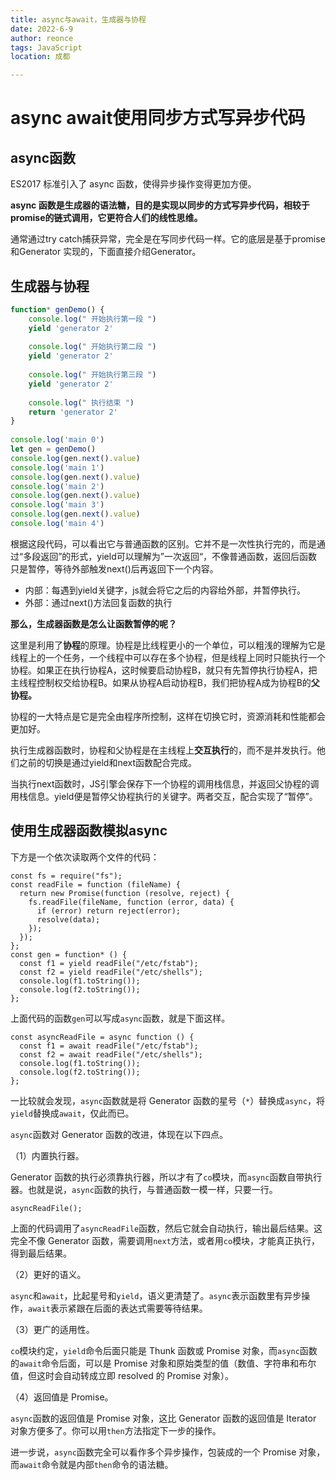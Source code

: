 ```yaml
---
title: async与await，生成器与协程
date: 2022-6-9
author: reonce
tags: JavaScript
location: 成都  

---
```

# ****async await使用同步方式写异步代码****

## async函数

ES2017 标准引入了 async 函数，使得异步操作变得更加方便。

**async 函数是生成器的语法糖，目的是实现以同步的方式写异步代码，相较于promise的链式调用，它更符合人们的线性思维。**

通常通过try catch捕获异常，完全是在写同步代码一样。它的底层是基于promise和Generator 实现的，下面直接介绍Generator。

## 生成器与协程

```jsx
function* genDemo() {
    console.log(" 开始执行第一段 ")
    yield 'generator 2'
 
    console.log(" 开始执行第二段 ")
    yield 'generator 2'
 
    console.log(" 开始执行第三段 ")
    yield 'generator 2'
 
    console.log(" 执行结束 ")
    return 'generator 2'
}
 
console.log('main 0')
let gen = genDemo()
console.log(gen.next().value)
console.log('main 1')
console.log(gen.next().value)
console.log('main 2')
console.log(gen.next().value)
console.log('main 3')
console.log(gen.next().value)
console.log('main 4')
```

根据这段代码，可以看出它与普通函数的区别。它并不是一次性执行完的，而是通过“多段返回”的形式，yield可以理解为”一次返回“，不像普通函数，返回后函数只是暂停，等待外部触发next()后再返回下一个内容。

- 内部：每遇到yield关键字，js就会将它之后的内容给外部，并暂停执行。
- 外部：通过next()方法回复函数的执行

**那么，生成器函数是怎么让函数暂停的呢？**

这里是利用了**协程**的原理。协程是比线程更小的一个单位，可以粗浅的理解为它是线程上的一个任务，一个线程中可以存在多个协程，但是线程上同时只能执行一个协程。如果正在执行协程A，这时候要启动协程B，就只有先暂停执行协程A，把主线程控制权交给协程B。如果从协程A启动协程B，我们把协程A成为协程B的**父协程。**

协程的一大特点是它是完全由程序所控制，这样在切换它时，资源消耗和性能都会更加好。

执行生成器函数时，协程和父协程是在主线程上**交互执行**的，而不是并发执行。他们之前的切换是通过yield和next函数配合完成。

当执行next函数时，JS引擎会保存下一个协程的调用栈信息，并返回父协程的调用栈信息。yield便是暂停父协程执行的关键字。两者交互，配合实现了“暂停”。

## 使用生成器函数模拟async

下方是一个依次读取两个文件的代码：

```
const fs = require("fs");
const readFile = function (fileName) {
  return new Promise(function (resolve, reject) {
    fs.readFile(fileName, function (error, data) {
      if (error) return reject(error);
      resolve(data);
    });
  });
};
const gen = function* () {
  const f1 = yield readFile("/etc/fstab");
  const f2 = yield readFile("/etc/shells");
  console.log(f1.toString());
  console.log(f2.toString());
};
```

上面代码的函数`gen`可以写成`async`函数，就是下面这样。

```
const asyncReadFile = async function () {
  const f1 = await readFile("/etc/fstab");
  const f2 = await readFile("/etc/shells");
  console.log(f1.toString());
  console.log(f2.toString());
};
```

一比较就会发现，`async`函数就是将 Generator 函数的星号（`*`）替换成`async`，将`yield`替换成`await`，仅此而已。

`async`函数对 Generator 函数的改进，体现在以下四点。

（1）内置执行器。

Generator 函数的执行必须靠执行器，所以才有了`co`模块，而`async`函数自带执行器。也就是说，`async`函数的执行，与普通函数一模一样，只要一行。

```
asyncReadFile();
```

上面的代码调用了`asyncReadFile`函数，然后它就会自动执行，输出最后结果。这完全不像 Generator 函数，需要调用`next`方法，或者用`co`模块，才能真正执行，得到最后结果。

（2）更好的语义。

`async`和`await`，比起星号和`yield`，语义更清楚了。`async`表示函数里有异步操作，`await`表示紧跟在后面的表达式需要等待结果。

（3）更广的适用性。

`co`模块约定，`yield`命令后面只能是 Thunk 函数或 Promise 对象，而`async`函数的`await`命令后面，可以是 Promise 对象和原始类型的值（数值、字符串和布尔值，但这时会自动转成立即 resolved 的 Promise 对象）。

（4）返回值是 Promise。

`async`函数的返回值是 Promise 对象，这比 Generator 函数的返回值是 Iterator 对象方便多了。你可以用`then`方法指定下一步的操作。

进一步说，`async`函数完全可以看作多个异步操作，包装成的一个 Promise 对象，而`await`命令就是内部`then`命令的语法糖。
